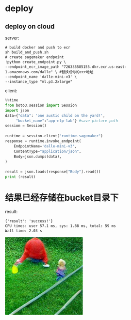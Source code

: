 # deploy

## deploy on cloud

server:
```shell script
# build docker and push to ecr
sh build_and_push.sh
# create sagemaker endpoint
!python create_endpoint.py \
--endpoint_ecr_image_path "726335585155.dkr.ecr.us-east-1.amazonaws.com/dalle" \ #替换成你的ecr地址
--endpoint_name 'dalle-mini-v3' \
--instance_type "ml.p3.2xlarge"
```

client:
```python
%%time
from boto3.session import Session
import json
data={"data": 'one austic child on the yard!',
     "bucket_name":"app-nlp-lab"} #save picture path
session = Session()
    
runtime = session.client("runtime.sagemaker")
response = runtime.invoke_endpoint(
    EndpointName='dalle-mini-v3',
    ContentType="application/json",
    Body=json.dumps(data),
)

result = json.loads(response["Body"].read())
print (result)
```
# 结果已经存储在bucket目录下
result:
```
{'result': 'success!'}
CPU times: user 57.1 ms, sys: 1.88 ms, total: 59 ms
Wall time: 2.03 s

```
![image](https://github.com/jackie930/dalle-playground/blob/main/1.JPEG)